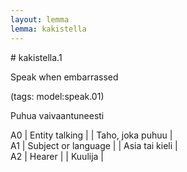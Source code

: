 ```yaml
---
layout: lemma
lemma: kakistella
---
```


<div class="sense">
# <span class="sensename">kakistella.1</span>

<span class="description">Speak when embarrassed</span>

(tags: model:speak.01)

<span class="description">Puhua vaivaantuneesti</span>

A0 | Entity talking |   | Taho, joka puhuu |  
A1 | Subject or language |   | Asia tai kieli |  
A2 | Hearer |   | Kuulija |  

</div>

